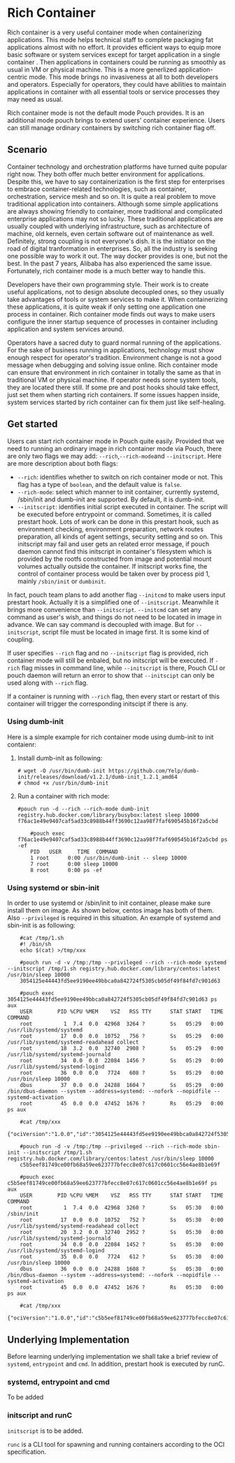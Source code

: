 # Rich Container

Rich container is a very useful container mode when containerizing applications. This mode helps technical staff to complete packaging fat applications almost with no effort. It provides efficient ways to equip more basic software or system services except for target application in a single container . Then applications in containers could be running as smoothly as usual in VM or physical machine. This is a more generlized application-centric mode. This mode brings no invasiveness at all to both developers and operators. Especially for operators, they could have abilities to maintain applications in container with all essential tools or service processes they may need as usual.

Rich container mode is not the default mode Pouch provides. It is an additional mode pouch brings to extend users' container experience. Users can still manage ordinary containers by switching rich container flag off.

## Scenario

Container technology and orchestration platforms have turned quite popular right now. They both offer much better environment for applications. Despite this, we have to say containerization is the first step for enterprises to embrace container-related technologies, such as container, orchestration, service mesh and so on. It is quite a real problem to move traditional application into containers. Although some simple applications are always showing friendly to container, more traditional and complicated enterprise applications may not so lucky. These traditional applications are usually coupled with underlying infrastructure, such as architecture of machine, old kernels, even certain software out of maintenance as well. Definitely, strong coupling is not everyone's dish. It is the initiator on the road of digital tranformation in enterprises. So, all the industry is seeking one possible way to work it out. The way docker provides is one, but not the best. In the past 7 years, Alibaba has also experienced the same issue. Fortunately, rich container mode is a much better way to handle this.

Developers have their own programming style. Their work is to create useful applications, not to design absolute decoupled ones, so they usually take advantages of tools or system services to make it. When containerizing these applications, it is quite weak if only setting one application one process in container. Rich container mode finds out ways to make users configure the inner startup sequence of processes in container including application and system services around.

Operators have a sacred duty to guard normal running of the applications. For the sake of business running in applications, technology must show enough respect for operator's tradition. Environment change is not a good message when debugging and solving issue online. Rich container mode can ensure that environment in rich container in totally the same as that in traditional VM or physical machine. If operator needs some system tools, they are located there still. If some pre and post hooks should take effect, just set them when starting rich containers. If some issues happen inside, system services started by rich container can fix them just like self-healing.

## Get started

Users can start rich container mode in Pouch quite easily. Provided that we need to running an ordinary image in rich container mode via Pouch, there are only two flags we may add: `--rich`,`--rich-mode`and `--initscript`. Here are more description about both flags:

* `--rich`: identifies whether to switch on rich container mode or not. This flag has a type of `boolean`, and the default value is `false`.
* `--rich-mode`: select which manner to init container, currently systemd, /sbin/init and dumb-init are supported. By default, it is dumb-init.
* `--initscript`: identifies initial script executed in container. The script will be executed before entrypoint or command. Sometimes, it is called prestart hook. Lots of work can be done in this prestart hook, such as environment checking, environment preparation, network routes preparation, all kinds of agent settings, security setting and so on. This initscript may fail and user gets an related error message, if pouch daemon cannot find this initscript in container's filesystem which is provided by the rootfs constructed from image and potential mount volumes actually outside the container. If initscript works fine, the control of container process would be taken over by process pid 1, mainly `/sbin/init` or `dumbinit`.

In fact, pouch team plans to add another flag `--initcmd` to make users input prestart hook. Actually it is a simplified one of `--initscript`. Meanwhile it brings more convenience than `--initscript`. `--initcmd` can set any command as user's wish, and things do not need to be located in image in advance. We can say command is decoupled with image. But for `--initscript`, script file must be located in image first. It is some kind of coupling.

If user specifies `--rich` flag and no `--initscript` flag is provided, rich container mode will still be enbaled, but no initscript will be executed. If `-rich` flag misses in command line, while `--initscript` is there, Pouch CLI or pouch daemon will return an error to show that `--initscipt` can only be used along with `--rich` flag.

If a container is running with `--rich` flag, then every start or restart of this container will trigger the corresponding initscipt if there is any.

### Using dumb-init

Here is a simple example for rich container mode using dumb-init to init contaienr:

1. Install dumb-init as following:

    ```shell
    # wget -O /usr/bin/dumb-init https://github.com/Yelp/dumb-init/releases/download/v1.2.1/dumb-init_1.2.1_amd64
    # chmod +x /usr/bin/dumb-init

    ```

2. Run a container with rich mode:

    ```shell
    #pouch run -d --rich --rich-mode dumb-init registry.hub.docker.com/library/busybox:latest sleep 10000
    f76ac1e49e9407caf5ad33c8988b44ff3690c12aa98f7faf690545b16f2a5cbd

        #pouch exec f76ac1e49e9407caf5ad33c8988b44ff3690c12aa98f7faf690545b16f2a5cbd ps -ef
        PID   USER     TIME  COMMAND
        1 root      0:00 /usr/bin/dumb-init -- sleep 10000
        7 root      0:00 sleep 10000
        8 root      0:00 ps -ef

    ```

### Using systemd or sbin-init

In order to use systemd or /sbin/init to init container, please make sure install them on image.
As shown below, centos image has both of them.
Also `--privileged` is required in this situation. An example of systemd and sbin-init is as following:

```
    #cat /tmp/1.sh
    #! /bin/sh
    echo $(cat) >/tmp/xxx

    #pouch run -d -v /tmp:/tmp --privileged --rich --rich-mode systemd --initscript /tmp/1.sh registry.hub.docker.com/library/centos:latest /usr/bin/sleep 10000
    3054125e44443fd5ee9190ee49bbca0a842724f5305cb05df49f84fd7c901d63

    #pouch exec 3054125e44443fd5ee9190ee49bbca0a842724f5305cb05df49f84fd7c901d63 ps aux
    USER        PID %CPU %MEM    VSZ   RSS TTY      STAT START   TIME COMMAND
    root          1  7.4  0.0  42968  3264 ?        Ss   05:29   0:00 /usr/lib/systemd/systemd
    root         17  0.0  0.0  10752   756 ?        Ss   05:29   0:00 /usr/lib/systemd/systemd-readahead collect
    root         18  3.2  0.0  32740  2908 ?        Ss   05:29   0:00 /usr/lib/systemd/systemd-journald
    root         34  0.0  0.0  22084  1456 ?        Ss   05:29   0:00 /usr/lib/systemd/systemd-logind
    root         36  0.0  0.0   7724   608 ?        Ss   05:29   0:00 /usr/bin/sleep 10000
    dbus         37  0.0  0.0  24288  1604 ?        Ss   05:29   0:00 /bin/dbus-daemon --system --address=systemd: --nofork --nopidfile --systemd-activation
    root         45  0.0  0.0  47452  1676 ?        Rs   05:29   0:00 ps aux

    #cat /tmp/xxx
    {"ociVersion":"1.0.0","id":"3054125e44443fd5ee9190ee49bbca0a842724f5305cb05df49f84fd7c901d63","status":"","pid":125745,"bundle":"/var/lib/pouch/containerd/state/io.containerd.runtime.v1.linux/default/3054125e44443fd5ee9190ee49bbca0a842724f5305cb05df49f84fd7c901d63"}

    #pouch run -d -v /tmp:/tmp --privileged --rich --rich-mode sbin-init --initscript /tmp/1.sh registry.hub.docker.com/library/centos:latest /usr/bin/sleep 10000
    c5b5eef81749ce00fb68a59ee623777bfecc8e07c617c0601cc56e4ae8b1e69f

    #pouch exec c5b5eef81749ce00fb68a59ee623777bfecc8e07c617c0601cc56e4ae8b1e69f ps aux
    USER        PID %CPU %MEM    VSZ   RSS TTY      STAT START   TIME COMMAND
    root          1  7.4  0.0  42968  3260 ?        Ss   05:30   0:00 /sbin/init
    root         17  0.0  0.0  10752   752 ?        Ss   05:30   0:00 /usr/lib/systemd/systemd-readahead collect
    root         20  3.2  0.0  32740  2952 ?        Ss   05:30   0:00 /usr/lib/systemd/systemd-journald
    root         34  0.0  0.0  22084  1452 ?        Ss   05:30   0:00 /usr/lib/systemd/systemd-logind
    root         35  0.0  0.0   7724   612 ?        Ss   05:30   0:00 /usr/bin/sleep 10000
    dbus         36  0.0  0.0  24288  1608 ?        Ss   05:30   0:00 /bin/dbus-daemon --system --address=systemd: --nofork --nopidfile --systemd-activation
    root         45  0.0  0.0  47452  1676 ?        Rs   05:30   0:00 ps aux

    #cat /tmp/xxx
    {"ociVersion":"1.0.0","id":"c5b5eef81749ce00fb68a59ee623777bfecc8e07c617c0601cc56e4ae8b1e69f","status":"","pid":127183,"bundle":"/var/lib/pouch/containerd/state/io.containerd.runtime.v1.linux/default/c5b5eef81749ce00fb68a59ee623777bfecc8e07c617c0601cc56e4ae8b1e69f"}

```

## Underlying Implementation

Before learning underlying implementation we shall take a brief review of `systemd`, `entrypoint` and `cmd`. In addition, prestart hook is executed by runC.

### systemd, entrypoint and cmd

To be added

### initscript and runC

`initscript` is to be added.

`runc` is a CLI tool for spawning and running containers according to the OCI specification.
